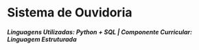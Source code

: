 # Sistema de Ouvidoria

##### Linguagens Utilizadas: Python + SQL | Componente Curricular: Linguagem Estruturada 
